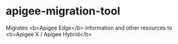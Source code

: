 # apigee-migration-tool
Migrates &lt;b>Apigee Edge&lt;/b> information and other resources to &lt;b>Apigee X / Apigee Hybrid&lt;/b>
